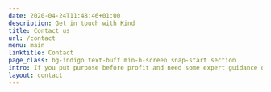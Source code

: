 ```yaml
---
date: 2020-04-24T11:48:46+01:00
description: Get in touch with Kind
title: Contact us
url: /contact
menu: main
linktitle: Contact
page_class: bg-indigo text-buff min-h-screen snap-start section
intro: If you put purpose before profit and need some expert guidance on brand, strategy, or digital, we’re here to help.
layout: contact
---
```

